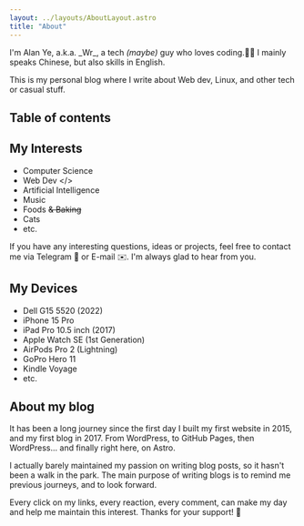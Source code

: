```yaml
---
layout: ../layouts/AboutLayout.astro
title: "About"
---
```


I'm Alan Ye, a.k.a. \_Wr\_, a tech _(maybe)_ guy who loves coding.🧑‍💻
I mainly speaks Chinese, but also skills in English.

This is my personal blog where I write about Web dev, Linux, and other tech or casual stuff.

## Table of contents

## My Interests

- Computer Science
- Web Dev </>
- Artificial Intelligence
- Music
- Foods ~~& Baking~~
- Cats
- etc.

If you have any interesting questions, ideas or projects, feel free to contact me via Telegram 💬 or E-mail ✉️.
I'm always glad to hear from you.

## My Devices

- Dell G15 5520 (2022)
- iPhone 15 Pro
- iPad Pro 10.5 inch (2017)
- Apple Watch SE (1st Generation)
- AirPods Pro 2 (Lightning)
- GoPro Hero 11
- Kindle Voyage
- etc.

## About my blog

It has been a long journey since the first day I built my first website in 2015, and my first blog in 2017.
From WordPress, to GitHub Pages, then WordPress... and finally right here, on Astro.

I actually barely maintained my passion on writing blog posts, so it hasn't been a walk in the park.
The main purpose of writing blogs is to remind me previous journeys, and to look forward.

Every click on my links, every reaction, every comment, can make my day and help me maintain this interest.
Thanks for your support! 🥰
